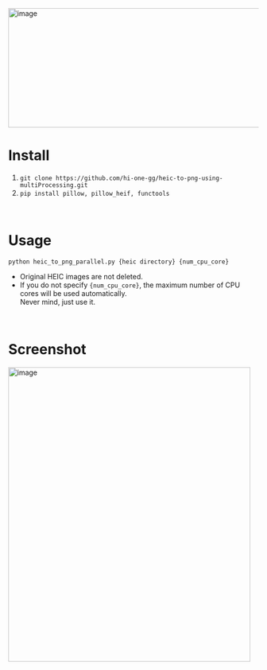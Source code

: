 <img width="980" height="240" alt="image" src="https://github.com/user-attachments/assets/68a93b59-3077-4b38-a35e-c1256a216216" />



# Install
1. ```git clone https://github.com/hi-one-gg/heic-to-png-using-multiProcessing.git```
2. ```pip install pillow, pillow_heif, functools```
</br>

# Usage
```
python heic_to_png_parallel.py {heic directory} {num_cpu_core}
```
- Original HEIC images are not deleted.
- If you do not specify ```{num_cpu_core}```, the maximum number of CPU cores will be used automatically.</br>
Never mind, just use it.
</br>

# Screenshot
<img width="487" height="592" alt="image" src="https://github.com/user-attachments/assets/c91039e0-cdc7-464a-8f3a-7dcbcb198a91" />
